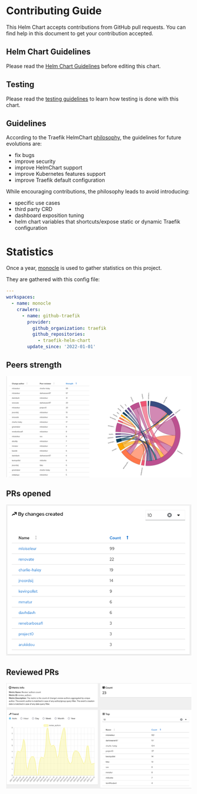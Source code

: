 # Contributing Guide

This Helm Chart accepts contributions from GitHub pull requests.
You can find help in this document to get your contribution accepted.

## Helm Chart Guidelines

Please read the [Helm Chart Guidelines](./traefik/Guidelines.md) before editing this chart.

## Testing

Please read the [testing guidelines](./TESTING.md) to learn how testing is done with this chart.

## Guidelines

According to the Traefik HelmChart [philosophy](./README.md#philosophy),
the guidelines for future evolutions are:

* fix bugs
* improve security
* improve HelmChart support
* improve Kubernetes features support
* improve Traefik default configuration

While encouraging contributions, the philosophy leads to avoid introducing:

* specific use cases
* third party CRD
* dashboard exposition tuning
* helm chart variables that shortcuts/expose static or dynamic Traefik configuration

# Statistics

Once a year, [monocle](https://github.com/change-metrics/monocle) is used to gather statistics on this project.

They are gathered with this config file:

```yaml
---
workspaces:
  - name: monocle
    crawlers:
      - name: github-traefik
        provider:
          github_organization: traefik
          github_repositories:
            - traefik-helm-chart
        update_since: '2022-01-01'
```

## Peers strength

![Peers strength](./stats/peers-strenght.png)

## PRs opened

![Top contributors by number of changes created](./stats/changes-created.png)

## Reviewed PRs

![Top contributors by number of reviews](./stats/review-authors.png)






